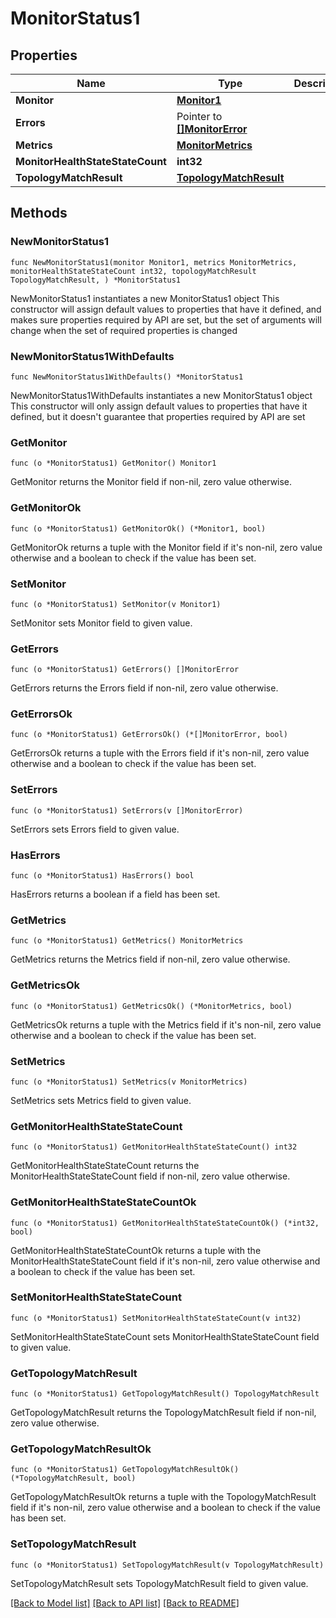 # MonitorStatus1

## Properties

Name | Type | Description | Notes
------------ | ------------- | ------------- | -------------
**Monitor** | [**Monitor1**](Monitor1.md) |  | 
**Errors** | Pointer to [**[]MonitorError**](MonitorError.md) |  | [optional] 
**Metrics** | [**MonitorMetrics**](MonitorMetrics.md) |  | 
**MonitorHealthStateStateCount** | **int32** |  | 
**TopologyMatchResult** | [**TopologyMatchResult**](TopologyMatchResult.md) |  | 

## Methods

### NewMonitorStatus1

`func NewMonitorStatus1(monitor Monitor1, metrics MonitorMetrics, monitorHealthStateStateCount int32, topologyMatchResult TopologyMatchResult, ) *MonitorStatus1`

NewMonitorStatus1 instantiates a new MonitorStatus1 object
This constructor will assign default values to properties that have it defined,
and makes sure properties required by API are set, but the set of arguments
will change when the set of required properties is changed

### NewMonitorStatus1WithDefaults

`func NewMonitorStatus1WithDefaults() *MonitorStatus1`

NewMonitorStatus1WithDefaults instantiates a new MonitorStatus1 object
This constructor will only assign default values to properties that have it defined,
but it doesn't guarantee that properties required by API are set

### GetMonitor

`func (o *MonitorStatus1) GetMonitor() Monitor1`

GetMonitor returns the Monitor field if non-nil, zero value otherwise.

### GetMonitorOk

`func (o *MonitorStatus1) GetMonitorOk() (*Monitor1, bool)`

GetMonitorOk returns a tuple with the Monitor field if it's non-nil, zero value otherwise
and a boolean to check if the value has been set.

### SetMonitor

`func (o *MonitorStatus1) SetMonitor(v Monitor1)`

SetMonitor sets Monitor field to given value.


### GetErrors

`func (o *MonitorStatus1) GetErrors() []MonitorError`

GetErrors returns the Errors field if non-nil, zero value otherwise.

### GetErrorsOk

`func (o *MonitorStatus1) GetErrorsOk() (*[]MonitorError, bool)`

GetErrorsOk returns a tuple with the Errors field if it's non-nil, zero value otherwise
and a boolean to check if the value has been set.

### SetErrors

`func (o *MonitorStatus1) SetErrors(v []MonitorError)`

SetErrors sets Errors field to given value.

### HasErrors

`func (o *MonitorStatus1) HasErrors() bool`

HasErrors returns a boolean if a field has been set.

### GetMetrics

`func (o *MonitorStatus1) GetMetrics() MonitorMetrics`

GetMetrics returns the Metrics field if non-nil, zero value otherwise.

### GetMetricsOk

`func (o *MonitorStatus1) GetMetricsOk() (*MonitorMetrics, bool)`

GetMetricsOk returns a tuple with the Metrics field if it's non-nil, zero value otherwise
and a boolean to check if the value has been set.

### SetMetrics

`func (o *MonitorStatus1) SetMetrics(v MonitorMetrics)`

SetMetrics sets Metrics field to given value.


### GetMonitorHealthStateStateCount

`func (o *MonitorStatus1) GetMonitorHealthStateStateCount() int32`

GetMonitorHealthStateStateCount returns the MonitorHealthStateStateCount field if non-nil, zero value otherwise.

### GetMonitorHealthStateStateCountOk

`func (o *MonitorStatus1) GetMonitorHealthStateStateCountOk() (*int32, bool)`

GetMonitorHealthStateStateCountOk returns a tuple with the MonitorHealthStateStateCount field if it's non-nil, zero value otherwise
and a boolean to check if the value has been set.

### SetMonitorHealthStateStateCount

`func (o *MonitorStatus1) SetMonitorHealthStateStateCount(v int32)`

SetMonitorHealthStateStateCount sets MonitorHealthStateStateCount field to given value.


### GetTopologyMatchResult

`func (o *MonitorStatus1) GetTopologyMatchResult() TopologyMatchResult`

GetTopologyMatchResult returns the TopologyMatchResult field if non-nil, zero value otherwise.

### GetTopologyMatchResultOk

`func (o *MonitorStatus1) GetTopologyMatchResultOk() (*TopologyMatchResult, bool)`

GetTopologyMatchResultOk returns a tuple with the TopologyMatchResult field if it's non-nil, zero value otherwise
and a boolean to check if the value has been set.

### SetTopologyMatchResult

`func (o *MonitorStatus1) SetTopologyMatchResult(v TopologyMatchResult)`

SetTopologyMatchResult sets TopologyMatchResult field to given value.



[[Back to Model list]](../README.md#documentation-for-models) [[Back to API list]](../README.md#documentation-for-api-endpoints) [[Back to README]](../README.md)


